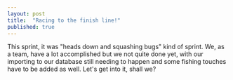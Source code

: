 ```yaml
---
layout: post
title:  "Racing to the finish line!"
published: true
---
```


This sprint, it was "heads down and squashing bugs" kind of sprint. We, as a team, have a lot accomplished but we not quite done yet, with our importing to our database still needing to happen and some fishing touches have to be added as well. Let's get into it, shall we?